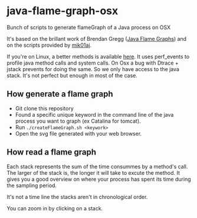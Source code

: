 # java-flame-graph-osx
Bunch of scripts to generate flameGraph of a Java process on OSX 

It's based on the brillant work of Brendan Gregg ([Java Flame Graphs](http://www.brendangregg.com/blog/2014-06-12/java-flame-graphs.html)) and on the scripts provided by [mik01aj](https://gist.github.com/mik01aj/1811bb1ccf7dd5f716ce).


If you're on Linux, a better methods is available [here](http://techblog.netflix.com/2015/07/java-in-flames.html). It uses perf_events to profile  java method calls and system calls. On Osx a bug with Dtrace + jstack prevents for doing the same. 
So we only have access to the java stack. It's not perfect but enough in most of the case. 

## How generate a flame graph

* Git clone this repository
* Found a specific unique keyword in the command line of the java process you want to graph (ex Catalina for tomcat). 
* Run `./createFlameGraph.sh <keywork>`
* Open the svg file generated with your web browser.

## How read a flame graph

Each stack represents the sum of the time consummes by a method's call. The larger of the stack is, the longer it will take to excute the method. 
It gives you a good overview on where your process has spent its time during the sampling period. 

It's not a time line the stacks aren't in chronological order. 

You can zoom in by clicking on a stack. 


